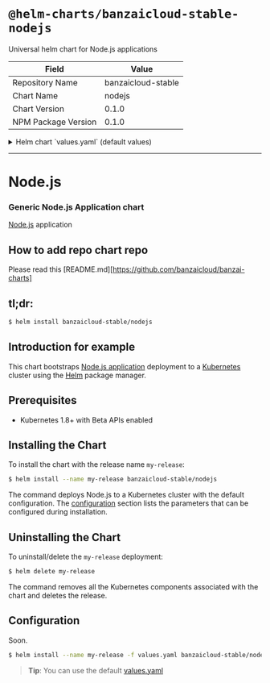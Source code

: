 # `@helm-charts/banzaicloud-stable-nodejs`

Universal helm chart for Node.js applications

| Field               | Value              |
| ------------------- | ------------------ |
| Repository Name     | banzaicloud-stable |
| Chart Name          | nodejs             |
| Chart Version       | 0.1.0              |
| NPM Package Version | 0.1.0              |

<details>

<summary>Helm chart `values.yaml` (default values)</summary>

```yaml
# Default values for node.
# This is a YAML-formatted file.
# Declare variables to be passed into your templates.

replicaCount: 3

image:
  repository: banzaicloud/nodejs-example
  tag: latest
  pullPolicy: IfNotPresent

podAnnotations:
  {}
  # prometheus.io/scrape: "true"
  # prometheus.io/path: "/metrics"
  # prometheus.io/port: "9999"

extraVolumes: []
extraVolumeMounts: []

env:
  []
  # - name: MONGODB_USERNAME
  #   value: user
  # - name: MONGODB_URI
  #   value: "mongodb://localhost/your-database"

envFrom:
  []
  # - secretRef:
  #     name: secret-name

secret: {}
#    MONGODB_PASSWORD: YourBase64EncodedPassword=

readinessProbe:
  httpGet:
    path: /health
    port: 3001
  initialDelaySeconds: 2
  periodSeconds: 2
  failureThreshold: 2
  successThreshold: 1 # default
  timeoutSeconds: 1 # default

livenessProbe:
  httpGet:
    path: /health
    port: 3001
  initialDelaySeconds: 5
  periodSeconds: 10
  failureThreshold: 3 # default
  successThreshold: 1 # default
  timeoutSeconds: 1 # default

extraPorts:
  # Prometheus metrics
  - name: prometheus
    containerPort: 9999
    protocol: TCP

service:
  type: ClusterIP
  internalPort: 3001
  externalPort: 80

ingress:
  enabled: false
  annotations:
    {}
    # kubernetes.io/ingress.class: traefik
    # ingress.kubernetes.io/ssl-redirect: "false"
    # traefik.frontend.rule.type: PathPrefixStrip
  hosts:
    # - "/"
    # - "domain.com/xyz"
    # - "domain.com"
  tls: []
  #  - secretName: chart-example-tls
  #    hosts:
  #      - chart-example.local

resources:
  {}
  # We usually recommend not to specify default resources and to leave this as a conscious
  # choice for the user. This also increases chances charts run on environments with little
  # resources, such as Minikube. If you do want to specify resources, uncomment the following
  # lines, adjust them as necessary, and remove the curly braces after 'resources:'.
  # limits:
  #  cpu: 100m
  #  memory: 128Mi
  # requests:
  #  cpu: 100m
  #  memory: 128Mi

nodeSelector: {}

tolerations: []

affinity: {}
```

</details>

---

# Node.js

### Generic Node.js Application chart

[Node.js](https://nodejs.org/en/) application

## How to add repo chart repo

Please read this [README.md][https://github.com/banzaicloud/banzai-charts]

## tl;dr:

```bash
$ helm install banzaicloud-stable/nodejs
```

## Introduction for example

This chart bootstraps [Node.js application](https://github.com/banzaicloud/banzai-charts/stable/ingressauthgenerator) deployment to a [Kubernetes](http://kubernetes.io) cluster using the [Helm](https://helm.sh) package manager.

## Prerequisites

- Kubernetes 1.8+ with Beta APIs enabled

## Installing the Chart

To install the chart with the release name `my-release`:

```bash
$ helm install --name my-release banzaicloud-stable/nodejs
```

The command deploys Node.js to a Kubernetes cluster with the default configuration. The [configuration](#configuration) section lists the parameters that can be configured during installation.

## Uninstalling the Chart

To uninstall/delete the `my-release` deployment:

```bash
$ helm delete my-release
```

The command removes all the Kubernetes components associated with the chart and deletes the release.

## Configuration

Soon.

```bash
$ helm install --name my-release -f values.yaml banzaicloud-stable/nodejs
```

> **Tip**: You can use the default [values.yaml](values.yaml)

```

```
